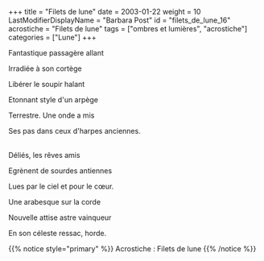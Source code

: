 +++
title = "Filets de lune"
date = 2003-01-22
weight = 10
LastModifierDisplayName = "Barbara Post"
id = "filets_de_lune_16"
acrostiche = "Filets de lune"
tags = ["ombres et lumières", "acrostiche"]
categories = ["Lune"]
+++

Fantastique passagère allant

Irradiée à son cortège

Libérer le soupir halant

Etonnant style d'un arpège

Terrestre. Une onde a mis

Ses pas dans ceux d'harpes anciennes.

 \
Déliés, les rêves amis

Egrènent de sourdes antiennes

Lues par le ciel et pour le cœur.

Une arabesque sur la corde

Nouvelle attise astre vainqueur

En son céleste ressac, horde.

{{% notice style="primary" %}}
Acrostiche : Filets de lune
{{% /notice %}}
